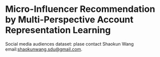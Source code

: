 # Micro-Influencer Recommendation by Multi-Perspective Account Representation Learning
Social media audiences dataset: plase contact Shaokun Wang email:shaokunwang.sdu@gmail.com.
